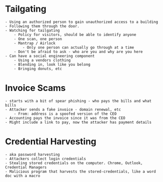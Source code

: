 # Tailgating
	- Using an authorized person to gain unauthorized access to a building
	- Following them through the door.
	- Watching for tailgating
		- Policy for visitors, should be able to identify anyone
		- One scan, one person
		- Mantrap / Airlock
			- Only one person can actually go through at a time
		- Don't be afraid to ask - who are you and why are you here
	- Can have a social engineering component
		- Using a vendors clothing
		- Blending in, look like you belong
		- Bringing donuts, etc
# Invoice Scams
	- starts with a bit of spear phishing - who pays the bills and what bills
	- Attacker sends a fake invoice - domain renewal, etc
		- From: address is a spoofed version of the CEO
	- Accounting pays the invoice since it was from the CEO
	- Might include a link to pay, now the attacker has payment details
# Credential Harvesting
	- aka password harvesting
	- Attackers collect login credentials
	- Stealing stored credentials on the computer. Chrome, Outlook, Credential Managers
	- Malicious program that harvests the stored-credentials, like a word doc with a macro
